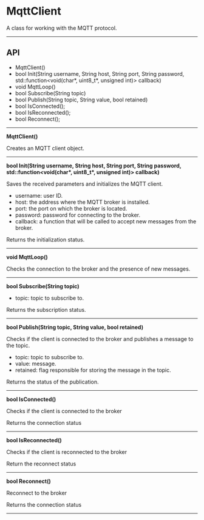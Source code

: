 # MqttClient

A class for working with the MQTT protocol.

***

## API

- MqttClient()
- bool Init(String username, String host, String port, String password, std::function<void(char*, uint8_t*, unsigned int)> callback)
- void MqttLoop()
- bool Subscribe(String topic)
- bool Publish(String topic, String value, bool retained)
- bool IsConnected();
- bool IsReconnected();
- bool Reconnect();

***

**MqttClient()**

Creates an MQTT client object.

***

**bool Init(String username, String host, String port, String password, std::function<void(char\*, uint8_t\*, unsigned int)> callback)**

Saves the received parameters and initializes the MQTT client.

- username: user ID.
- host: the address where the MQTT broker is installed.
- port: the port on which the broker is located.
- password: password for connecting to the broker.
- callback: a function that will be called to accept new messages from the broker. 

Returns the initialization status.

***

**void MqttLoop()**

Checks the connection to the broker and the presence of new messages.

***

**bool Subscribe(String topic)**

- topic: topic to subscribe to.

Returns the subscription status.

***

**bool Publish(String topic, String value, bool retained)**

Checks if the client is connected to the broker and publishes a message to the topic.

- topic: topic to subscribe to.
- value: message.
- retained: flag responsible for storing the message in the topic.

Returns the status of the publication.

***

**bool IsConnected()**

Checks if the client is connected to the broker

Returns the connection status

***

**bool IsReconnected()**

Checks if the client is reconnected to the broker

Return the reconnect status

***

**bool Reconnect()**

Reconnect to the broker

Returns the connection status

***
